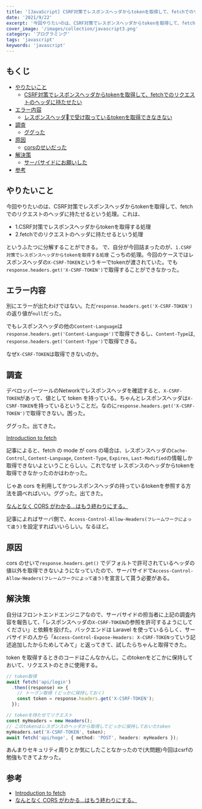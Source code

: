 ```yaml
---
title: '[JavaScript] CSRF対策でレスポンスヘッダからtokenを取得して、fetchでのリクエストのヘッダに持たせたい'
date: '2021/9/22'
excerpt: '今回やりたいのは、CSRF対策でレスポンスヘッダからtokenを取得して、fetchでのリクエストのヘッダに持たせるという処理。これは、'
cover_image: '/images/collection/javascript3.png'
category: 'プログラミング'
tags: 'javascript'
keywords: 'javascript'
---
```


## もくじ
- <a href="#1">やりたいこと</a>
  - <a href="#1">CSRF対策でレスポンスヘッダからtokenを取得して、fetchでのリクエストのヘッダに持たせたい</a>
- <a href="#2">エラー内容</a>
  - <a href="#2">レスポンスヘッダで受け取っているtokenを取得できなきない</a>
- <a href="#3">調査</a>
  - <a href="#3">ググった</a>
- <a href="#4">原因</a>
  - <a href="#4">corsのせいだった</a>
- <a href="#5">解決策</a>
  - <a href="#5">サーバサイドにお願いした</a>
- <a href="#6">参考</a>

<a id="1"></a>

## やりたいこと
今回やりたいのは、CSRF対策でレスポンスヘッダからtokenを取得して、fetchでのリクエストのヘッダに持たせるという処理。これは、

- 1.CSRF対策でレスポンスヘッダからtokenを取得する処理
- 2.fetchでのリクエストのヘッダに持たせるという処理

というふたつに分解することができる。
で、自分が今回詰まったのが、`1.CSRF対策でレスポンスヘッダからtokenを取得する処理` こっちの処理。今回のケースではレスポンスヘッダの`X-CSRF-TOKEN`というキーでtokenが渡されていた。でも`response.headers.get('X-CSRF-TOKEN')`で取得することができなかった。

<a id="2"></a>

## エラー内容
別にエラーが出たわけではない。ただ`response.headers.get('X-CSRF-TOKEN')`の返り値が`null`だった。

でもレスポンスヘッダの他の`Content-Language`は`response.headers.get('Content-Language')`で取得できるし、`Content-Type`は, `response.headers.get('Content-Type')`で取得できる。

なぜ`X-CSRF-TOKEN`は取得できないのか。

<a id="3"></a>

## 調査
デベロッパーツールのNetworkでレスポンスヘッダを確認すると、`X-CSRF-TOKEN`があって、値として token を持っている。ちゃんとレスポンスヘッダは`X-CSRF-TOKEN`を持っているということだ。なのに`response.headers.get('X-CSRF-TOKEN')`で取得できない。困った。

ググった。出てきた。

[Introduction to fetch](https://developers.google.com/web/updates/2015/03/introduction-to-fetch#response_types)

記事によると、fetch の mode が cors の場合は、レスポンスヘッダの`Cache-Control`, `Content-Language`, `Content-Type`, `Expires`, `Last-Modified`の情報しか取得できないよということらしい。これでなぜ レスポンスのヘッダからtokenを取得できなかったのかはわかった。

じゃあ cors を利用してかつレスポンスヘッダの持っているtokenを参照する方法を調べればいい。ググった。出てきた。

[なんとなく CORS がわかる...はもう終わりにする。](https://qiita.com/att55/items/2154a8aad8bf1409db2b)

記事によればサーバ側で、`Access-Control-Allow-Headers(フレームワークによって違う)`を設定すればいいらしい。なるほど。

<a id="4"></a>

## 原因
cors のせいで`response.headers.get()` でデフォルトで許可されているヘッダの値以外を取得できないようになっていたので、サーバサイドで`Access-Control-Allow-Headers(フレームワークによって違う)`を宣言して貰う必要がある。

<a id="5"></a>

## 解決策
自分はフロントエンドエンジニアなので、サーバサイドの担当者に上記の調査内容を報告して、「レスポンスヘッダの`X-CSRF-TOKEN`の参照を許可するようにしてください」と依頼を投げた。バックエンドは Laravel を使っているらしく、サーバサイドの人から「`Access-Control-Expose-Headers: X-CSRF-TOKEN`っていう記述追加したからためしてみて」と返ってきて、試したらちゃんと取得できた。

token を取得するときのコードはこんなかんじ。このtokenをどこかに保持しておいて、リクエストのときに使用する。

```typescript
// token取得
await fetch('api/login')
  .then((response) => {
    // トークン取得 (どっかに保持しておく)
    const token = response.headers.get('X-CSRF-TOKEN');
  });
```

```typescript
// tokenを持たせてリクエスト
const myHeaders = new Headers();
// このtokenはレスポンスのヘッダから取得してどっかに保持しておいたtoken
myHeaders.set('X-CSRF-TOKEN', token);
await fetch('api/hoge', { method: 'POST', headers: myHeaders });
```

あんまりセキュリティ周りとか気にしたことなかったので(大問題)今回はcsrfの勉強もできてよかった。

<a id="6"></a>

## 参考
- [Introduction to fetch](https://developers.google.com/web/updates/2015/03/introduction-to-fetch#response_types)
- [なんとなく CORS がわかる...はもう終わりにする。](https://qiita.com/att55/items/2154a8aad8bf1409db2b)